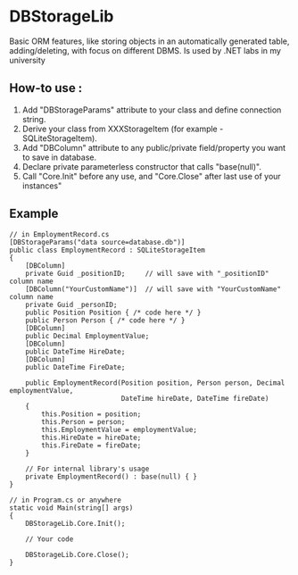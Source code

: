 DBStorageLib
============

Basic ORM features, like storing objects in an automatically generated table, adding/deleting, with focus on different DBMS.
Is used by .NET labs in my university

How-to use :
-----
1. Add "DBStorageParams" attribute to your class and define connection string.
2. Derive your class from XXXStorageItem (for example - SQLiteStorageItem).
3. Add "DBColumn" attribute to any public/private field/property you want to save in database.
4. Declare private parameterless constructor that calls "base(null)".
5. Call "Core.Init" before any use, and "Core.Close" after last use of your instances"

Example
-------
    // in EmploymentRecord.cs
    [DBStorageParams("data source=database.db")]
    public class EmploymentRecord : SQLiteStorageItem
    {
        [DBColumn]
        private Guid _positionID;     // will save with "_positionID" column name 
        [DBColumn("YourCustomName")]  // will save with "YourCustomName" column name
        private Guid _personID;
        public Position Position { /* code here */ }
        public Person Person { /* code here */ }
        [DBColumn]
        public Decimal EmploymentValue;
        [DBColumn]
        public DateTime HireDate;
        [DBColumn]
        public DateTime FireDate;

        public EmploymentRecord(Position position, Person person, Decimal employmentValue,
                                DateTime hireDate, DateTime fireDate)
        {
            this.Position = position;
            this.Person = person;
            this.EmploymentValue = employmentValue;
            this.HireDate = hireDate;
            this.FireDate = fireDate;
        }
        
        // For internal library's usage
        private EmploymentRecord() : base(null) { }
    }
    
    // in Program.cs or anywhere
    static void Main(string[] args)
    {
        DBStorageLib.Core.Init();
        
        // Your code
        
        DBStorageLib.Core.Close();
    }
    

